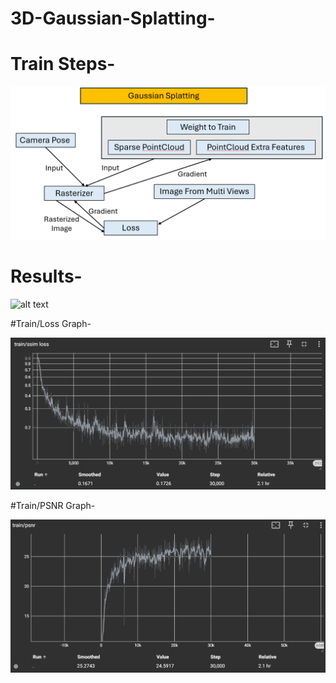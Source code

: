 # 3D-Gaussian-Splatting-

# Train Steps-

![alt text](https://github.com/DhirajRouniyar/3D-Gaussian-Splatting-/blob/main/Output/Train_steps_Gaussian_Splatting.png)

# Results-

![alt text](https://github.com/DhirajRouniyar/3D-Gaussian-Splatting-/blob/main/Output/Output_Gaussian_Splatting_.gif)

#Train/Loss Graph-

![alt text](https://github.com/DhirajRouniyar/3D-Gaussian-Splatting-/blob/main/Output/Loss%20graph.png)

#Train/PSNR Graph-

![alt text](https://github.com/DhirajRouniyar/3D-Gaussian-Splatting-/blob/main/Output/PSNR%20graph.png)
